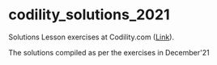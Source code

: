 # codility_solutions_2021
Solutions Lesson exercises at Codility.com ([Link](https://codility.com/programmers/lessons/)).

The solutions compiled as per the exercises in December'21
